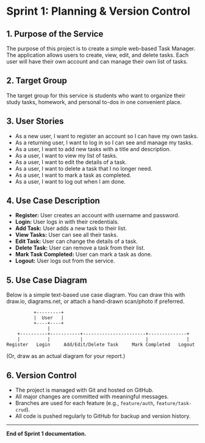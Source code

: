 # Sprint 1: Planning & Version Control

## 1. Purpose of the Service

The purpose of this project is to create a simple web-based Task Manager. The application allows users to create, view, edit, and delete tasks. Each user will have their own account and can manage their own list of tasks.

## 2. Target Group

The target group for this service is students who want to organize their study tasks, homework, and personal to-dos in one convenient place.

## 3. User Stories

- As a new user, I want to register an account so I can have my own tasks.
- As a returning user, I want to log in so I can see and manage my tasks.
- As a user, I want to add new tasks with a title and description.
- As a user, I want to view my list of tasks.
- As a user, I want to edit the details of a task.
- As a user, I want to delete a task that I no longer need.
- As a user, I want to mark a task as completed.
- As a user, I want to log out when I am done.

## 4. Use Case Description

- **Register:** User creates an account with username and password.
- **Login:** User logs in with their credentials.
- **Add Task:** User adds a new task to their list.
- **View Tasks:** User can see all their tasks.
- **Edit Task:** User can change the details of a task.
- **Delete Task:** User can remove a task from their list.
- **Mark Task Completed:** User can mark a task as done.
- **Logout:** User logs out from the service.

## 5. Use Case Diagram

Below is a simple text-based use case diagram. You can draw this with draw.io, diagrams.net, or attach a hand-drawn scan/photo if preferred.

```
          +---------+
          |  User   |
          +----+----+
               |
    +----------+-----------+-----------------------+--------------+
    |          |           |                       |              |
Register   Login     Add/Edit/Delete Task     Mark Completed   Logout
```

(Or, draw as an actual diagram for your report.)

## 6. Version Control

- The project is managed with Git and hosted on GitHub.
- All major changes are committed with meaningful messages.
- Branches are used for each feature (e.g., `feature/auth`, `feature/task-crud`).
- All code is pushed regularly to GitHub for backup and version history.

---

**End of Sprint 1 documentation.**